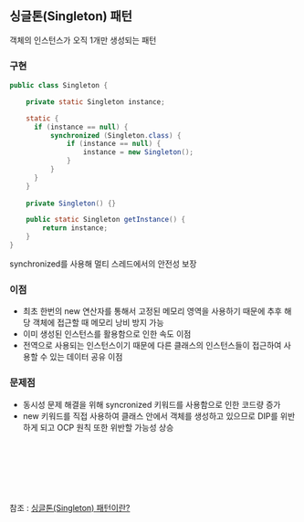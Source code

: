 ## 싱글톤(Singleton) 패턴


객체의 인스턴스가 오직 1개만 생성되는 패턴
 
 
 
### 구현

```java
public class Singleton {

    private static Singleton instance;

	static {
	  if (instance == null) {
	      synchronized (Singleton.class) {
	          if (instance == null) {
	              instance = new Singleton();
	          }
	      }
	  }
	}
    
    private Singleton() {}

    public static Singleton getInstance() {
	    return instance;
	}
}
``` 
 
synchronized를 사용해 멀티 스레드에서의 안전성 보장 
 
 
### 이점

 - 최초 한번의 new 연산자를 통해서 고정된 메모리 영역을 사용하기 때문에 추후 해당 객체에 접근할 때 메모리 낭비 방지 가능
 - 이미 생성된 인스턴스를 활용함으로 인한 속도 이점
 - 전역으로 사용되는 인스턴스이기 때문에 다른 클래스의 인스턴스들이 접근하여 사용할 수 있는 데이터 공유 이점
  
  
### 문제점

- 동시성 문제 해결을 위해 syncronized 키워드를 사용함으로 인한 코드량 증가
- new 키워드를 직접 사용하여 클래스 안에서 객체를 생성하고 있으므로  DIP를 위반하게 되고 OCP 원칙 또한 위반할 가능성 상승



<br/><br/><br/>
---
참조 : 
[싱글톤(Singleton) 패턴이란?](https://woowacourse.github.io/javable/post/2020-11-07-singleton/)